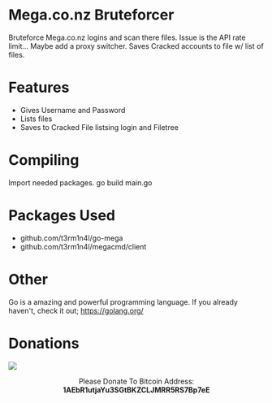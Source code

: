 # Mega.co.nz Bruteforcer
Bruteforce Mega.co.nz logins and scan there files. Issue is the API rate limit... Maybe add a proxy switcher.
Saves Cracked accounts to file w/ list of files.

# Features
* Gives Username and Password
* Lists files
* Saves to Cracked File listsing login and Filetree

# Compiling
  Import needed packages.
  go build main.go

# Packages Used
* github.com/t3rm1n4l/go-mega
*	github.com/t3rm1n4l/megacmd/client

# Other
Go is a amazing and powerful programming language. If you already haven't, check it out; https://golang.org/

# Donations
<img src="https://blockchain.info/Resources/buttons/donate_64.png"/>
<p align="center">Please Donate To Bitcoin Address: <b>1AEbR1utjaYu3SGtBKZCLJMRR5RS7Bp7eE</b></p>
